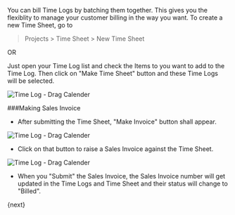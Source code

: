 <!-- add-breadcrumbs -->
You can bill Time Logs by batching them together. This gives you the flexiblity to manage your customer billing in the way you want. To create a new Time Sheet, go to 

> Projects > Time Sheet > New Time Sheet

OR

Just open your Time Log list and check the Items to you want to add to the Time Log. Then click on "Make Time Sheet" button and these Time Logs will be selected.

<img class="screenshot" alt="Time Log - Drag Calender" src="{{docs_base_url}}/assets/img/project/time_sheet.gif">

###Making Sales Invoice

* After submitting the Time Sheet, "Make Invoice" button shall appear.

<img class="screenshot" alt="Time Log - Drag Calender" src="{{docs_base_url}}/assets/img/project/time_sheet_make_invoice.png">

* Click on that button to raise a Sales Invoice against the Time Sheet.

<img class="screenshot" alt="Time Log - Drag Calender" src="{{docs_base_url}}/assets/img/project/time_sheet_sales_invoice.png">

* When you "Submit" the Sales Invoice, the Sales Invoice number will get updated in the Time Logs and Time Sheet and their status will change to "Billed".

{next}